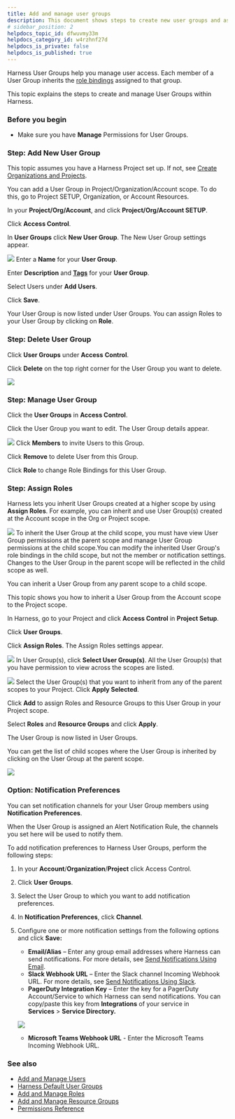```yaml
---
title: Add and manage user groups
description: This document shows steps to create new user groups and assign roles to them.
# sidebar_position: 2
helpdocs_topic_id: dfwuvmy33m
helpdocs_category_id: w4rzhnf27d
helpdocs_is_private: false
helpdocs_is_published: true
---
```


Harness User Groups help you manage user access. Each member of a User Group inherits the [role bindings](/docs/platform/role-based-access-control/rbac-in-harness#role-assignment) assigned to that group.

This topic explains the steps to create and manage User Groups within Harness.

### Before you begin

* Make sure you have **Manage** Permissions for User Groups.

### Step: Add New User Group

This topic assumes you have a Harness Project set up. If not, see [Create Organizations and Projects](../organizations-and-projects/create-an-organization.md).

You can add a User Group in Project/Organization/Account scope. To do this, go to Project SETUP, Organization, or Account Resources.

In your **Project/Org/Account**, and click **Project/Org/Account SETUP**.

Click **Access Control**.

In **User Groups** click **New User Group**. The New User Group settings appear.

![](./static/add-user-groups-49.png)
Enter a **Name** for your **User Group**.

Enter **Description** and [**Tags**](../20_References/tags-reference.md) for your **User Group**.

Select Users under **Add Users**.

Click **Save**.

Your User Group is now listed under User Groups. You can assign Roles to your User Group by clicking on **Role**.

### Step: Delete User Group

Click **User Groups** under **Access** **Control**.

Click **Delete** on the top right corner for the User Group you want to delete.

![](./static/add-user-groups-50.png)
### Step: Manage User Group

Click the **User Groups** in **Access Control**.

Click the User Group you want to edit. The User Group details appear.

![](./static/add-user-groups-51.png)
Click **Members** to invite Users to this Group.

Click **Remove** to delete User from this Group.

Click **Role** to change Role Bindings for this User Group.

### Step: Assign Roles

Harness lets you inherit User Groups created at a higher scope by using **Assign Roles**. For example, you can inherit and use User Group(s) created at the Account scope in the Org or Project scope.

![](./static/add-user-groups-52.png)
To inherit the User Group at the child scope, you must have view User Group permissions at the parent scope and manage User Group permissions at the child scope.​​You can modify the inherited User Group's role bindings in the child scope, but not the member or notification settings. Changes to the User Group in the parent scope will be reflected in the child scope as well.​

You can inherit a User Group from any parent scope to a child scope.

This topic shows you how to inherit a User Group from the Account scope to the Project scope.

In Harness, go to your Project and click **Access Control** in **Project Setup**.

Click **User Groups**.

Click **Assign Roles**. The Assign Roles settings appear.

![](./static/add-user-groups-53.png)
In User Group(s), click **Select User Group(s)**. All the User Group(s) that you have permission to view across the scopes are listed.

![](./static/add-user-groups-54.png)
Select the User Group(s) that you want to inherit from any of the parent scopes to your Project. Click **Apply Selected**.

Click **Add** to assign Roles and Resource Groups to this User Group in your Project scope.

Select **Roles** and **Resource Groups** and click **Apply**.

The User Group is now listed in User Groups.

You can get the list of child scopes where the User Group is inherited by clicking on the User Group at the parent scope.

![](./static/add-user-groups-55.png)
### Option: Notification Preferences

You can set notification channels for your User Group members using **Notification Preferences**.

When the User Group is assigned an Alert Notification Rule, the channels you set here will be used to notify them.

To add notification preferences to Harness User Groups, perform the following steps:

1. In your **Account**/**Organization**/**Project** click Access Control.
2. Click **User Groups**.
3. Select the User Group to which you want to add notification preferences.
4. In **Notification Preferences**, click **Channel**.
5. Configure one or more notification settings from the following options and click **Save:**
	* **Email/Alias** – Enter any group email addresses where Harness can send notifications. For more details, see [Send Notifications Using Email](../5_Notifications/add-smtp-configuration.md#option-send-notifications-for-a-user-group-using-email).
	* **Slack Webhook URL** – Enter the Slack channel Incoming Webhook URL. For more details, see [Send Notifications Using Slack](../5_Notifications/send-notifications-using-slack.md).
	* **PagerDuty Integration Key** – Enter the key for a PagerDuty Account/Service to which Harness can send notifications. You can copy/paste this key from **Integrations** of your service in **Services** > **Service Directory.**
	
	![](./static/add-user-groups-56.png)

	* **Microsoft Teams Webhook URL** - Enter the Microsoft Teams Incoming Webhook URL.

### See also

* [Add and Manage Users](./3-add-users.md)
* [Harness Default User Groups](./5-harness-default-user-groups.md)
* [Add and Manage Roles](../role-based-access-control/add-manage-roles)
* [Add and Manage Resource Groups](../role-based-access-control/add-resource-groups)
* [Permissions Reference](../role-based-access-control/permissions-reference)

